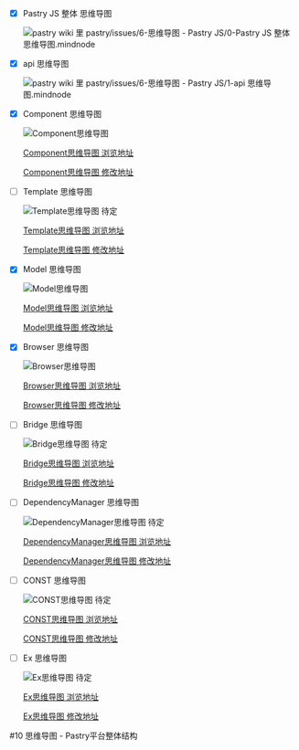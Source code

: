 * [x] Pastry JS 整体 思维导图

    ![pastry wiki 里 pastry/issues/6-思维导图 - Pastry JS/0-Pastry JS 整体 思维导图.mindnode](https://pastryteam.github.io/pastry/issues/0-images/6/6-0.png)
    
* [x] api 思维导图

    ![pastry wiki 里 pastry/issues/6-思维导图 - Pastry JS/1-api 思维导图.mindnode](https://pastryteam.github.io/pastry/issues/0-images/6/6-1.png)
    
* [x] Component 思维导图

    ![Component思维导图][net_component]
    
    [Component思维导图 浏览地址][net_component_read]
    
    [Component思维导图 修改地址][net_component_update]

* [ ] Template 思维导图

    ![Template思维导图 待定][net_template]
    
    [Template思维导图 浏览地址][net_template_read]
    
    [Template思维导图 修改地址][net_template_update]

* [x] Model 思维导图

    ![Model思维导图][net_model]
    
    [Model思维导图 浏览地址][net_model_read]
    
    [Model思维导图 修改地址][net_model_update]

* [x] Browser 思维导图

    ![Browser思维导图][net_browser]
    
    [Browser思维导图 浏览地址][net_browser_read]
    
    [Browser思维导图 修改地址][net_browser_update]

* [ ] Bridge 思维导图

    ![Bridge思维导图 待定][net_bridge]
    
    [Bridge思维导图 浏览地址][net_bridge_read]
    
    [Bridge思维导图 修改地址][net_bridge_update]

* [ ] DependencyManager 思维导图

    ![DependencyManager思维导图 待定][net_dependencyManager]
    
    [DependencyManager思维导图 浏览地址][net_dependencyManager_read]
    
    [DependencyManager思维导图 修改地址][net_dependencyManager_update]

* [ ] CONST 思维导图

    ![CONST思维导图 待定][net_const]
    
    [CONST思维导图 浏览地址][net_const_read]
    
    [CONST思维导图 修改地址][net_const_update]

* [ ] Ex 思维导图

    ![Ex思维导图 待定][net_ex]
    
    [Ex思维导图 浏览地址][net_ex_read]
    
    [Ex思维导图 修改地址][net_ex_update]

#10 思维导图 - Pastry平台整体结构

[net_component]: https://www.processon.com/chart_image/57f21186e4b0300f4fd97ac3.png
[net_component_read]: http://www.processon.com/view/link/57f39bb3e4b009c4af304de8
[net_component_update]: https://www.processon.com/mindmap/57f2364ee4b0300f4fda2104

[net_template]: #
[net_template_read]: #
[net_template_update]: #

[net_model]: https://www.processon.com/chart_image/57ecc887e4b0300f4fbf578c.png
[net_model_read]: http://www.processon.com/view/link/57f39bbce4b0300f4fde39f6
[net_model_update]: https://www.processon.com/mindmap/57ece55ce4b009c4af1516c1

[net_browser]: https://www.processon.com/chart_image/57f73817e4b0300f4fec2c16.png
[net_browser_read]: http://www.processon.com/view/link/57f36656e4b0300f4fdd4c58
[net_browser_update]: https://www.processon.com/mindmap/57de2139e4b0a16a66d10e34

[net_bridge]: #
[net_bridge_read]: #
[net_bridge_update]: #

[net_dependencyManager]: #
[net_dependencyManager_read]: #
[net_dependencyManager_update]: #

[net_const]: #
[net_const_read]: #
[net_const_update]: #
    
[net_ex]: #
[net_ex_read]: #
[net_ex_update]: #

